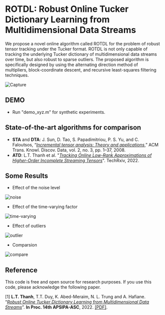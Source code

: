 # ROTDL: Robust Online Tucker Dictionary Learning from Multidimensional Data Streams

We propose a novel online algorithm called ROTDL for the problem of robust tensor tracking under the Tucker format.
ROTDL is not only capable of tracking the underlying Tucker dictionary of multidimensional data streams over time, but also
robust to sparse outliers. The proposed algorithm is specifically designed by using the alternating direction method of multipliers,
block-coordinate descent, and recursive least-squares filtering techniques. 

![Capture](https://user-images.githubusercontent.com/26319211/189215479-bfdf8c3b-3dad-455d-a818-e915f3831189.PNG)



## DEMO

+ Run "demo_xyz.m" for synthetic experiments.


## State-of-the-art algorithms for comparison

+ **STA** and **DTA**: J. Sun, D. Tao, S. Papadimitriou, P. S. Yu, and C. Faloutsos, “[*Incremental
tensor analysis: Theory and applications*](https://dl.acm.org/doi/10.1145/1409620.1409621),” ACM Trans. Knowl. Discov. Data, vol. 2, no. 3, pp. 1–37, 2008.
+ **ATD**: L.T. Thanh et al. "[*Tracking Online Low-Rank Approximations of Higher-Order Incomplete Streaming Tensors*](https://www.techrxiv.org/articles/preprint/Tracking_Online_Low-Rank_Approximations_of_Higher-Order_Incomplete_Streaming_Tensors/19704034)". TechRxiv, 2022.


## Some Results

+ Effect of the noise level

![noise](https://user-images.githubusercontent.com/26319211/189215151-6aa1d295-ff49-44c2-ad1b-3d9acf6f0b3a.PNG)

+ Effect of the time-varying factor

![time-varying](https://user-images.githubusercontent.com/26319211/189215180-9ac4f82a-c375-4afb-a92e-fe424f14a1f3.PNG)


+ Effect of outliers

![outlier](https://user-images.githubusercontent.com/26319211/189215193-5e04a659-6090-47f8-9b1c-f99ae5c46002.PNG)

+ Comparsion

![compare](https://user-images.githubusercontent.com/26319211/189214710-ad640fd5-0510-4c97-9e0f-452a29f17843.PNG)


## Reference

This code is free and open source for research purposes. If you use this code, please acknowledge the following paper.

[1] **L.T. Thanh**, T.T. Duy, K. Abed-Meraim, N. L. Trung and A. Hafiane. “[*Robust Online Tucker Dictionary Learning from Multidimensional Data Streams*](https://)”. **In Proc. 14th APSIPA-ASC**, 2022. [[PDF]](https://drive.google.com/file/d/1A4r3AEOqje6YDKNDX_pZBzJtN_j7Hqmw/view?usp=sharing).



